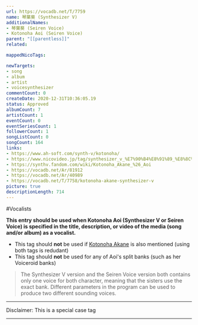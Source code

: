 ```yaml
---
url: https://vocadb.net/T/7759
name: 琴葉葵 (Synthesizer V)
additionalNames: 
- 琴葉葵 (Seiren Voice)
- Kotonoha Aoi (Seiren Voice)
parent: "[[parentless]]"
related:

mappedNicoTags:

newTargets:
- song
- album
- artist
- voicesynthesizer
commentCount: 0
createDate: 2020-12-31T10:36:05.19
status: Approved
albumCount: 7
artistCount: 1
eventCount: 0
eventSeriesCount: 1
followerCount: 1
songListCount: 0
songCount: 164
links: 
- https://www.ah-soft.com/synth-v/kotonoha/
- https://www.nicovideo.jp/tag/synthesizer_v_%E7%90%B4%E8%91%89_%E8%8C%9C%E3%83%BB%E8%91%B5
- https://synthv.fandom.com/wiki/Kotonoha_Akane_%26_Aoi
- https://vocadb.net/Ar/81912
- https://vocadb.net/Ar/40989
- https://vocadb.net/T/7758/kotonoha-akane-synthesizer-v
picture: true
descriptionLength: 714
---
```


#Vocalists

**This entry should be used when Kotonoha Aoi (Synthesizer V or Seiren Voice) is specified in the title, description, or video of the media (song and/or album) as a vocalist.**

- This tag should **not** be used if [Kotonoha Akane](https://vocadb.net/T/7758/kotonoha-akane-synthesizer-v) is also mentioned (using both tags is redudant)
- This tag should **not** be used for any of Aoi's split banks (such as her Voiceroid banks)

>The Synthesizer V version and the Seiren Voice version both contains only one voice for both character, meaning that the sisters use the exact bank.
Different parameters in the program can be used to produce two different sounding voices.

___

Disclaimer: This is a special case tag

---


